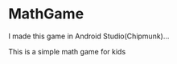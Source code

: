 # MathGame
I made this game in Android Studio(Chipmunk)...    


This is a simple math game for kids
